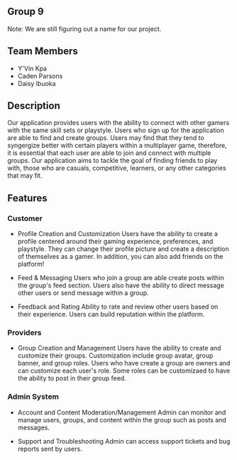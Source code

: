 ## Group 9

Note: We are still figuring out a name for our project.

## Team Members

- Y'Vin Kpa
- Caden Parsons
- Daisy Ibuoka

## Description

Our application provides users with the ability to connect with other gamers with the same skill sets or playstyle. Users who sign up for the application are able to find and create groups. Users may find that they tend to syngergize better with certain players within a multiplayer game, therefore, it is essential that each user are able to join and connect with multiple groups. Our application aims to tackle the goal of finding friends to play with, those who are casuals, competitive, learners, or any other categories that may fit. 

## Features

### Customer

- Profile Creation and Customization
Users have the ability to create a profile centered around their gaming experience, preferences, and playstyle. They can change their profile picture and create a description of themselves as a gamer. In addition, you can also add friends on the platform!

- Feed & Messaging
Users who join a group are able create posts within the group's feed section. Users also have the ability to direct message other users or send message within a group.

- Feedback and Rating
Ability to rate and review other users based on their experience. Users can build reputation within the platform.

### Providers

- Group Creation and Management
Users have the ability to create and customize their groups. Customization include group avatar, group banner,  and group roles. Users who have create a group are owners and can customize each user's role. Some roles can be customizaed to have the ability to post in their group feed.


### Admin System

- Account and Content Moderation/Management
Admin can monitor and manage users, groups, and content within the group such as posts and messages.

- Support and Troubleshooting
Admin can access support tickets and bug reports sent by users.

